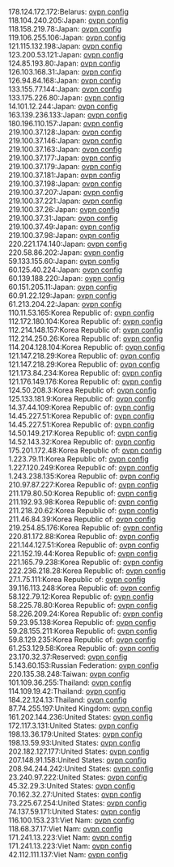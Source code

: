 178.124.172.172:Belarus: [ovpn config](vpn/178_124_172_172.ovpn)  
118.104.240.205:Japan: [ovpn config](vpn/118_104_240_205.ovpn)  
118.158.219.78:Japan: [ovpn config](vpn/118_158_219_78.ovpn)  
119.106.255.106:Japan: [ovpn config](vpn/119_106_255_106.ovpn)  
121.115.132.198:Japan: [ovpn config](vpn/121_115_132_198.ovpn)  
123.200.53.121:Japan: [ovpn config](vpn/123_200_53_121.ovpn)  
124.85.193.80:Japan: [ovpn config](vpn/124_85_193_80.ovpn)  
126.103.168.31:Japan: [ovpn config](vpn/126_103_168_31.ovpn)  
126.94.84.168:Japan: [ovpn config](vpn/126_94_84_168.ovpn)  
133.155.77.144:Japan: [ovpn config](vpn/133_155_77_144.ovpn)  
133.175.226.80:Japan: [ovpn config](vpn/133_175_226_80.ovpn)  
14.101.12.244:Japan: [ovpn config](vpn/14_101_12_244.ovpn)  
163.139.236.133:Japan: [ovpn config](vpn/163_139_236_133.ovpn)  
180.196.110.157:Japan: [ovpn config](vpn/180_196_110_157.ovpn)  
219.100.37.128:Japan: [ovpn config](vpn/219_100_37_128.ovpn)  
219.100.37.146:Japan: [ovpn config](vpn/219_100_37_146.ovpn)  
219.100.37.163:Japan: [ovpn config](vpn/219_100_37_163.ovpn)  
219.100.37.177:Japan: [ovpn config](vpn/219_100_37_177.ovpn)  
219.100.37.179:Japan: [ovpn config](vpn/219_100_37_179.ovpn)  
219.100.37.181:Japan: [ovpn config](vpn/219_100_37_181.ovpn)  
219.100.37.198:Japan: [ovpn config](vpn/219_100_37_198.ovpn)  
219.100.37.207:Japan: [ovpn config](vpn/219_100_37_207.ovpn)  
219.100.37.221:Japan: [ovpn config](vpn/219_100_37_221.ovpn)  
219.100.37.26:Japan: [ovpn config](vpn/219_100_37_26.ovpn)  
219.100.37.31:Japan: [ovpn config](vpn/219_100_37_31.ovpn)  
219.100.37.49:Japan: [ovpn config](vpn/219_100_37_49.ovpn)  
219.100.37.98:Japan: [ovpn config](vpn/219_100_37_98.ovpn)  
220.221.174.140:Japan: [ovpn config](vpn/220_221_174_140.ovpn)  
220.58.86.202:Japan: [ovpn config](vpn/220_58_86_202.ovpn)  
59.133.155.60:Japan: [ovpn config](vpn/59_133_155_60.ovpn)  
60.125.40.224:Japan: [ovpn config](vpn/60_125_40_224.ovpn)  
60.139.188.220:Japan: [ovpn config](vpn/60_139_188_220.ovpn)  
60.151.205.11:Japan: [ovpn config](vpn/60_151_205_11.ovpn)  
60.91.22.129:Japan: [ovpn config](vpn/60_91_22_129.ovpn)  
61.213.204.22:Japan: [ovpn config](vpn/61_213_204_22.ovpn)  
110.11.53.165:Korea Republic of: [ovpn config](vpn/110_11_53_165.ovpn)  
112.172.180.104:Korea Republic of: [ovpn config](vpn/112_172_180_104.ovpn)  
112.214.148.157:Korea Republic of: [ovpn config](vpn/112_214_148_157.ovpn)  
112.214.250.26:Korea Republic of: [ovpn config](vpn/112_214_250_26.ovpn)  
114.204.128.104:Korea Republic of: [ovpn config](vpn/114_204_128_104.ovpn)  
121.147.218.29:Korea Republic of: [ovpn config](vpn/121_147_218_29.ovpn)  
121.147.218.29:Korea Republic of: [ovpn config](vpn/121_147_218_29.ovpn)  
121.173.84.234:Korea Republic of: [ovpn config](vpn/121_173_84_234.ovpn)  
121.176.149.176:Korea Republic of: [ovpn config](vpn/121_176_149_176.ovpn)  
124.50.208.3:Korea Republic of: [ovpn config](vpn/124_50_208_3.ovpn)  
125.133.181.9:Korea Republic of: [ovpn config](vpn/125_133_181_9.ovpn)  
14.37.44.109:Korea Republic of: [ovpn config](vpn/14_37_44_109.ovpn)  
14.45.227.51:Korea Republic of: [ovpn config](vpn/14_45_227_51.ovpn)  
14.45.227.51:Korea Republic of: [ovpn config](vpn/14_45_227_51.ovpn)  
14.50.149.217:Korea Republic of: [ovpn config](vpn/14_50_149_217.ovpn)  
14.52.143.32:Korea Republic of: [ovpn config](vpn/14_52_143_32.ovpn)  
175.201.172.48:Korea Republic of: [ovpn config](vpn/175_201_172_48.ovpn)  
1.223.79.11:Korea Republic of: [ovpn config](vpn/1_223_79_11.ovpn)  
1.227.120.249:Korea Republic of: [ovpn config](vpn/1_227_120_249.ovpn)  
1.243.238.135:Korea Republic of: [ovpn config](vpn/1_243_238_135.ovpn)  
210.97.87.227:Korea Republic of: [ovpn config](vpn/210_97_87_227.ovpn)  
211.179.80.50:Korea Republic of: [ovpn config](vpn/211_179_80_50.ovpn)  
211.192.93.98:Korea Republic of: [ovpn config](vpn/211_192_93_98.ovpn)  
211.218.20.62:Korea Republic of: [ovpn config](vpn/211_218_20_62.ovpn)  
211.46.84.39:Korea Republic of: [ovpn config](vpn/211_46_84_39.ovpn)  
219.254.85.176:Korea Republic of: [ovpn config](vpn/219_254_85_176.ovpn)  
220.81.172.88:Korea Republic of: [ovpn config](vpn/220_81_172_88.ovpn)  
221.144.127.51:Korea Republic of: [ovpn config](vpn/221_144_127_51.ovpn)  
221.152.19.44:Korea Republic of: [ovpn config](vpn/221_152_19_44.ovpn)  
221.165.79.238:Korea Republic of: [ovpn config](vpn/221_165_79_238.ovpn)  
222.236.218.28:Korea Republic of: [ovpn config](vpn/222_236_218_28.ovpn)  
27.1.75.111:Korea Republic of: [ovpn config](vpn/27_1_75_111.ovpn)  
39.116.113.248:Korea Republic of: [ovpn config](vpn/39_116_113_248.ovpn)  
58.122.79.12:Korea Republic of: [ovpn config](vpn/58_122_79_12.ovpn)  
58.225.78.80:Korea Republic of: [ovpn config](vpn/58_225_78_80.ovpn)  
58.226.209.24:Korea Republic of: [ovpn config](vpn/58_226_209_24.ovpn)  
59.23.95.138:Korea Republic of: [ovpn config](vpn/59_23_95_138.ovpn)  
59.28.155.211:Korea Republic of: [ovpn config](vpn/59_28_155_211.ovpn)  
59.8.129.235:Korea Republic of: [ovpn config](vpn/59_8_129_235.ovpn)  
61.253.129.58:Korea Republic of: [ovpn config](vpn/61_253_129_58.ovpn)  
23.170.32.37:Reserved: [ovpn config](vpn/23_170_32_37.ovpn)  
5.143.60.153:Russian Federation: [ovpn config](vpn/5_143_60_153.ovpn)  
220.135.38.248:Taiwan: [ovpn config](vpn/220_135_38_248.ovpn)  
101.109.36.255:Thailand: [ovpn config](vpn/101_109_36_255.ovpn)  
114.109.19.42:Thailand: [ovpn config](vpn/114_109_19_42.ovpn)  
184.22.124.13:Thailand: [ovpn config](vpn/184_22_124_13.ovpn)  
87.74.255.197:United Kingdom: [ovpn config](vpn/87_74_255_197.ovpn)  
161.202.144.236:United States: [ovpn config](vpn/161_202_144_236.ovpn)  
172.117.3.131:United States: [ovpn config](vpn/172_117_3_131.ovpn)  
198.13.36.179:United States: [ovpn config](vpn/198_13_36_179.ovpn)  
198.13.59.93:United States: [ovpn config](vpn/198_13_59_93.ovpn)  
202.182.127.177:United States: [ovpn config](vpn/202_182_127_177.ovpn)  
207.148.91.158:United States: [ovpn config](vpn/207_148_91_158.ovpn)  
208.94.244.242:United States: [ovpn config](vpn/208_94_244_242.ovpn)  
23.240.97.222:United States: [ovpn config](vpn/23_240_97_222.ovpn)  
45.32.29.3:United States: [ovpn config](vpn/45_32_29_3.ovpn)  
70.162.32.27:United States: [ovpn config](vpn/70_162_32_27.ovpn)  
73.225.67.254:United States: [ovpn config](vpn/73_225_67_254.ovpn)  
74.137.59.171:United States: [ovpn config](vpn/74_137_59_171.ovpn)  
116.100.153.231:Viet Nam: [ovpn config](vpn/116_100_153_231.ovpn)  
118.68.37.17:Viet Nam: [ovpn config](vpn/118_68_37_17.ovpn)  
171.241.13.223:Viet Nam: [ovpn config](vpn/171_241_13_223.ovpn)  
171.241.13.223:Viet Nam: [ovpn config](vpn/171_241_13_223.ovpn)  
42.112.111.137:Viet Nam: [ovpn config](vpn/42_112_111_137.ovpn)  
